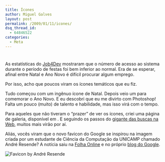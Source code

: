 ```yaml
---
title: Ícones
author: Miguel Galves
layout: post
permalink: /2009/01/11/icones/
dsq_thread_id:
  - 64846522
categories:
  - Meta
---
```

# 

As estatísticas do [Job4Dev][1] mostraram que o número de acesso ao sistema durante o período de festas foi bem inferior ao normal. Era de se esperar, afinal entre Natal e Ano Novo é difícil procurar algum emprego.

 [1]: http://www.job4dev.com.br

Por isso, acho que poucos viram os ícones temáticos que eu fiz.

Tudo começou com um ingênuo ícone de Natal. Depois veio um para comemorar o Ano Novo. E eu descobri que eu me divirto com Photoshop! Falta um pouco (muito) de talento e habilidade, mas isso virá com o tempo.

Para aqueles que não tiveram o “prazer” de ver os ícones, criei uma página de galeria, disponível em . E seguindo os passos do [gigante das buscas na Web][2], muitos mais virão por aí.

 [2]: http://google.com

Aliás, vocês viram que o novo favicon do Google se inspirou na imagem criada por um estudante de Ciência da Computação da UNICAMP chamado André Resende? A notícia saiu na [Folha Online][3] e no próprio [blog do Google][4].

 [3]: http://www1.folha.uol.com.br/folha/informatica/ult124u488503.shtml
 [4]: http://googleblog.blogspot.com/2009/01/googles-new-favicon.html

![][5]

 [5]: http://4.bp.blogspot.com/_7ZYqYi4xigk/SWfAtLjid1I/AAAAAAAACOU/4-mq3SGshy0/s320/Favicon_Andre.png "Favicon by André Resende"
